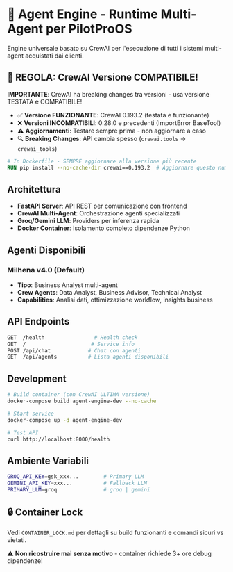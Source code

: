 # 🤖 Agent Engine - Runtime Multi-Agent per PilotProOS

Engine universale basato su CrewAI per l'esecuzione di tutti i sistemi multi-agent acquistati dai clienti.

## 🚨 REGOLA: CrewAI Versione COMPATIBILE!

**IMPORTANTE**: CrewAI ha breaking changes tra versioni - usa versione TESTATA e COMPATIBILE!

- ✅ **Versione FUNZIONANTE**: CrewAI 0.193.2 (testata e funzionante)
- ❌ **Versioni INCOMPATIBILI**: 0.28.0 e precedenti (ImportError BaseTool)
- ⚠️ **Aggiornamenti**: Testare sempre prima - non aggiornare a caso
- 🔍 **Breaking Changes**: API cambia spesso (`crewai.tools` → `crewai_tools`)

```dockerfile
# In Dockerfile - SEMPRE aggiornare alla versione più recente
RUN pip install --no-cache-dir crewai==0.193.2  # Aggiornare questo numero!
```

## Architettura

- **FastAPI Server**: API REST per comunicazione con frontend
- **CrewAI Multi-Agent**: Orchestrazione agenti specializzati
- **Groq/Gemini LLM**: Providers per inferenza rapida
- **Docker Container**: Isolamento completo dipendenze Python

## Agenti Disponibili

### Milhena v4.0 (Default)
- **Tipo**: Business Analyst multi-agent
- **Crew Agents**: Data Analyst, Business Advisor, Technical Analyst
- **Capabilities**: Analisi dati, ottimizzazione workflow, insights business

## API Endpoints

```bash
GET  /health                # Health check
GET  /                     # Service info
POST /api/chat            # Chat con agenti
GET  /api/agents          # Lista agenti disponibili
```

## Development

```bash
# Build container (con CrewAI ULTIMA versione)
docker-compose build agent-engine-dev --no-cache

# Start service
docker-compose up -d agent-engine-dev

# Test API
curl http://localhost:8000/health
```

## Ambiente Variabili

```bash
GROQ_API_KEY=gsk_xxx...        # Primary LLM
GEMINI_API_KEY=xxx...          # Fallback LLM
PRIMARY_LLM=groq               # groq | gemini
```

## 🔒 Container Lock

Vedi `CONTAINER_LOCK.md` per dettagli su build funzionanti e comandi sicuri vs vietati.

⚠️ **Non ricostruire mai senza motivo** - container richiede 3+ ore debug dipendenze!